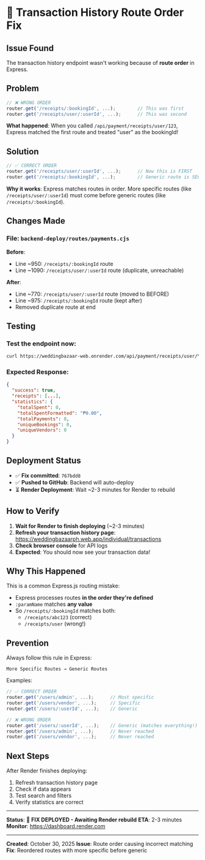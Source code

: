 # 🔧 Transaction History Route Order Fix

## Issue Found
The transaction history endpoint wasn't working because of **route order** in Express.

## Problem
```javascript
// ❌ WRONG ORDER
router.get('/receipts/:bookingId', ...);        // This was first
router.get('/receipts/user/:userId', ...);      // This was second
```

**What happened**: When you called `/api/payment/receipts/user/123`, Express matched the first route and treated "user" as the bookingId!

## Solution
```javascript
// ✅ CORRECT ORDER
router.get('/receipts/user/:userId', ...);      // Now this is FIRST
router.get('/receipts/:bookingId', ...);        // Generic route is SECOND
```

**Why it works**: Express matches routes in order. More specific routes (like `/receipts/user/:userId`) must come before generic routes (like `/receipts/:bookingId`).

## Changes Made

### File: `backend-deploy/routes/payments.cjs`

**Before**:
- Line ~950: `/receipts/:bookingId` route
- Line ~1090: `/receipts/user/:userId` route (duplicate, unreachable)

**After**:
- Line ~770: `/receipts/user/:userId` route (moved to BEFORE)
- Line ~975: `/receipts/:bookingId` route (kept after)
- Removed duplicate route at end

## Testing

### Test the endpoint now:
```bash
curl https://weddingbazaar-web.onrender.com/api/payment/receipts/user/YOUR_USER_ID
```

### Expected Response:
```json
{
  "success": true,
  "receipts": [...],
  "statistics": {
    "totalSpent": 0,
    "totalSpentFormatted": "₱0.00",
    "totalPayments": 0,
    "uniqueBookings": 0,
    "uniqueVendors": 0
  }
}
```

## Deployment Status

- ✅ **Fix committed**: `767bdd8`
- ✅ **Pushed to GitHub**: Backend will auto-deploy
- ⏳ **Render Deployment**: Wait ~2-3 minutes for Render to rebuild

## How to Verify

1. **Wait for Render to finish deploying** (~2-3 minutes)
2. **Refresh your transaction history page**: https://weddingbazaarph.web.app/individual/transactions
3. **Check browser console** for API logs
4. **Expected**: You should now see your transaction data!

## Why This Happened

This is a common Express.js routing mistake:
- Express processes routes **in the order they're defined**
- `:paramName` matches **any value**
- So `/receipts/:bookingId` matches both:
  - `/receipts/abc123` (correct)
  - `/receipts/user` (wrong!)

## Prevention

Always follow this rule in Express:
```
More Specific Routes → Generic Routes
```

Examples:
```javascript
// ✅ CORRECT ORDER
router.get('/users/admin', ...);      // Most specific
router.get('/users/vendor', ...);     // Specific
router.get('/users/:userId', ...);    // Generic

// ❌ WRONG ORDER
router.get('/users/:userId', ...);    // Generic (matches everything!)
router.get('/users/admin', ...);      // Never reached
router.get('/users/vendor', ...);     // Never reached
```

## Next Steps

After Render finishes deploying:
1. Refresh transaction history page
2. Check if data appears
3. Test search and filters
4. Verify statistics are correct

---

**Status**: 🔧 **FIX DEPLOYED - Awaiting Render rebuild**
**ETA**: 2-3 minutes
**Monitor**: https://dashboard.render.com

---

**Created**: October 30, 2025
**Issue**: Route order causing incorrect matching
**Fix**: Reordered routes with more specific before generic
